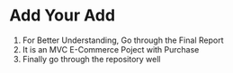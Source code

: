 # Add Your Add

1. For Better Understanding, Go through the Final Report
2. It is an MVC E-Commerce Poject with Purchase
3. Finally go through the repository well
